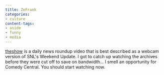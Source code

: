 ```yaml
---
title: ZeFrank
categories:
- culture
content-tags:
- aside
- funny
- media
---
```


[theshow][1] is a daily news roundup video that is best described as a webcam version of SNL's Weekend Update.  I got to catch up watching the archives before they were cut off to save on bandwidth... I smell an opportunity for Comedy Central.  You should start watching now.

   [1]: http://www.zefrank.com/theshow/
